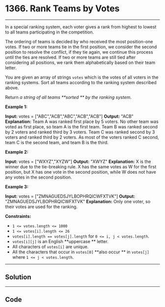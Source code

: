# 1366. Rank Teams by Votes

---

In a special ranking system, each voter gives a rank from highest to lowest to all teams participating in the competition.

The ordering of teams is decided by who received the most position-one votes. If two or more teams tie in the first position, we consider the second position to resolve the conflict, if they tie again, we continue this process until the ties are resolved. If two or more teams are still tied after considering all positions, we rank them alphabetically based on their team letter.

You are given an array of strings `votes` which is the votes of all voters in the ranking systems. Sort all teams according to the ranking system described above.

Return _a string of all teams **sorted ** by the ranking system_.

 

**Example 1:**


**Input:** votes = ["ABC","ACB","ABC","ACB","ACB"]
**Output:** "ACB"
**Explanation:** 
Team A was ranked first place by 5 voters. No other team was voted as first place, so team A is the first team.
Team B was ranked second by 2 voters and ranked third by 3 voters.
Team C was ranked second by 3 voters and ranked third by 2 voters.
As most of the voters ranked C second, team C is the second team, and team B is the third.


**Example 2:**


**Input:** votes = ["WXYZ","XYZW"]
**Output:** "XWYZ"
**Explanation:**
X is the winner due to the tie-breaking rule. X has the same votes as W for the first position, but X has one vote in the second position, while W does not have any votes in the second position. 


**Example 3:**


**Input:** votes = ["ZMNAGUEDSJYLBOPHRQICWFXTVK"]
**Output:** "ZMNAGUEDSJYLBOPHRQICWFXTVK"
**Explanation:** Only one voter, so their votes are used for the ranking.


 

**Constraints:**

  * `1 <= votes.length <= 1000`
  * `1 <= votes[i].length <= 26`
  * `votes[i].length == votes[j].length` for `0 <= i, j < votes.length`.
  * `votes[i][j]` is an English **uppercase ** letter.
  * All characters of `votes[i]` are unique.
  * All the characters that occur in `votes[0]` **also occur ** in `votes[j]` where `1 <= j < votes.length`.

---

## Solution



---

## Code
```python


```